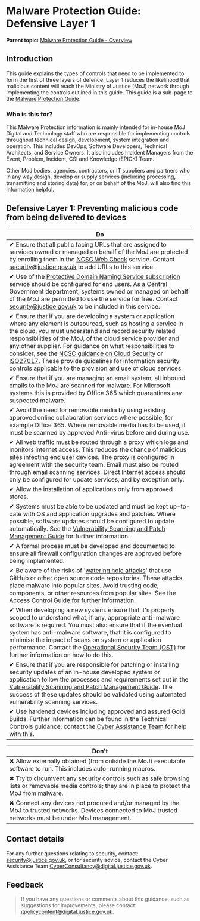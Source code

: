 # Malware Protection Guide: Defensive Layer 1

**Parent topic:** [Malware Protection Guide - Overview](malware-protection-guide-introduction.md)

## Introduction

This guide explains the types of controls that need to be implemented to form the first of three layers of defence. Layer 1 reduces the likelihood that malicious content will reach the Ministry of Justice \(MoJ\) network through implementing the controls outlined in this guide. This guide is a sub-page to the [Malware Protection Guide](malware-protection-guide-introduction.md).

### Who is this for?

This Malware Protection information is mainly intended for in-house MoJ Digital and Technology staff who are responsible for implementing controls throughout technical design, development, system integration and operation. This includes DevOps, Software Developers, Technical Architects, and Service Owners. It also includes Incident Managers from the Event, Problem, Incident, CSI and Knowledge \(EPICK\) Team.

Other MoJ bodies, agencies, contractors, or IT suppliers and partners who in any way design, develop or supply services \(including processing, transmitting and storing data\) for, or on behalf of the MoJ, will also find this information helpful.

## Defensive Layer 1: Preventing malicious code from being delivered to devices

|Do|
|--|
|✔ Ensure that all public facing URLs that are assigned to services owned or managed on behalf of the MoJ are protected by enrolling them in the [NCSC Web Check](https://www.ncsc.gov.uk/information/web-check) service. Contact [security@justice.gov.uk](mailto:security@justice.gov.uk) to add URLs to this service.|
|✔ Use of the [Protective Domain Naming Service subscription](public-sector-dns.md) service should be configured for end users. As a Central Government department, systems owned or managed on behalf of the MoJ are permitted to use the service for free. Contact [security@justice.gov.uk](mailto:security@justice.gov.uk) to be included in this service.|
|✔ Ensure that if you are developing a system or application where any element is outsourced, such as hosting a service in the cloud, you must understand and record security related responsibilities of the MoJ, of the cloud service provider and any other supplier. For guidance on what responsibilities to consider, see the [NCSC guidance on Cloud Security](https://www.ncsc.gov.uk/collection/cloud-security) or [ISO27017](https://www.iso.org/standard/43757.html). These provide guidelines for information security controls applicable to the provision and use of cloud services.|
|✔ Ensure that if you are managing an email system, all inbound emails to the MoJ are scanned for malware. For Microsoft systems this is provided by Office 365 which quarantines any suspected malware.|
|✔ Avoid the need for removable media by using existing approved online collaboration services where possible, for example Office 365. Where removable media has to be used, it must be scanned by approved Anti-virus before and during use.|
|✔ All web traffic must be routed through a proxy which logs and monitors internet access. This reduces the chance of malicious sites infecting end user devices. The proxy is configured in agreement with the security team. Email must also be routed through email scanning services. Direct Internet access should only be configured for update services, and by exception only.|
|✔ Allow the installation of applications only from approved stores.|
|✔ Systems must be able to be updated and must be kept up-to-date with OS and application upgrades and patches. Where possible, software updates should be configured to update automatically. See the [Vulnerability Scanning and Patch Management Guide](vulnerability-scanning-and-patch-management-guide.md) for further information.|
|✔ A formal process must be developed and documented to ensure all firewall configuration changes are approved before being implemented.|
|✔ Be aware of the risks of '[watering hole attacks](https://en.wikipedia.org/wiki/Watering_hole_attack)' that use GitHub or other open source code repositories. These attacks place malware into popular sites. Avoid trusting code, components, or other resources from popular sites. See the Access Control Guide for further information.|
|✔ When developing a new system. ensure that it's properly scoped to understand what, if any, appropriate anti-malware software is required. You must also ensure that if the eventual system has anti-malware software, that it is configured to minimise the impact of scans on system or application performance. Contact the [Operational Security Team \(OST\)](#contact-details) for further information on how to do this.|
|✔ Ensure that if you are responsible for patching or installing security updates of an in-house developed system or application follow the processes and requirements set out in the [Vulnerability Scanning and Patch Management Guide](vulnerability-scanning-and-patch-management-guide.md). The success of these updates should be validated using automated vulnerability scanning services.|
|✔ Use hardened devices including approved and assured Gold Builds. Further information can be found in the Technical Controls guidance; contact the [Cyber Assistance Team](#contact-details) for help with this.|

|Don't|
|-----|
|✖ Allow externally obtained \(from outside the MoJ\) executable software to run. This includes auto-running macros.|
|✖ Try to circumvent any security controls such as safe browsing lists or removable media controls; they are in place to protect the MoJ from malware.|
|✖ Connect any devices not procured and/or managed by the MoJ to trusted networks. Devices connected to MoJ trusted networks must be under MoJ management.|

## Contact details

For any further questions relating to security, contact: [security@justice.gov.uk](mailto:security@justice.gov.uk), or for security advice, contact the Cyber Assistance Team [CyberConsultancy@digital.justice.gov.uk](mailto:CyberConsultancy@digital.justice.gov.uk).

## Feedback

> If you have any questions or comments about this guidance, such as suggestions for improvements, please contact: [itpolicycontent@digital.justice.gov.uk](mailto:itpolicycontent@digital.justice.gov.uk).

